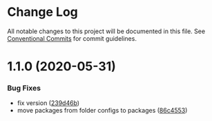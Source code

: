 # Change Log

All notable changes to this project will be documented in this file.
See [Conventional Commits](https://conventionalcommits.org) for commit guidelines.

# 1.1.0 (2020-05-31)


### Bug Fixes

* fix version ([239d46b](https://github.com/SanderV1992/eslint-config/commit/239d46b4ea272f572ec67961a5c9e418958d9d25))
* move packages from folder configs to packages ([86c4553](https://github.com/SanderV1992/eslint-config/commit/86c4553f29869b50c1e097672601ac0a0597a9bc))
